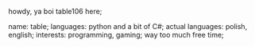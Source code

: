 howdy, ya boi table106 here;

name: table;
languages: python and a bit of C#;
actual languages: polish, english;
interests: programming, gaming;
way too much free time;

